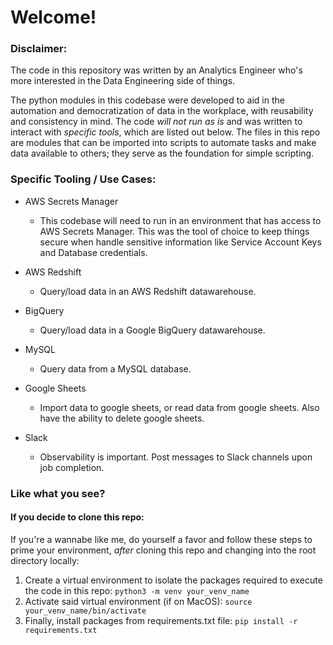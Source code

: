 # Welcome!
### __Disclaimer__:
The code in this repository was written by an Analytics Engineer who's more interested in the Data Engineering side of things.  

The python modules in this codebase were developed to aid in the automation and democratization of data in the workplace, with reusability and consistency in mind. The code _will not run as is_ and was written to interact with _specific tools_, which are listed out below. The files in this repo are modules that can be imported into scripts to automate tasks and make data available to others; they serve as the foundation for simple scripting.

### Specific Tooling / Use Cases:
- AWS Secrets Manager
    - This codebase will need to run in an environment that has access to AWS Secrets Manager. This was the tool of choice to keep things secure when handle sensitive information like Service Account Keys and Database credentials.

- AWS Redshift
    - Query/load data in an AWS Redshift datawarehouse.

- BigQuery
    - Query/load data in a Google BigQuery datawarehouse.

- MySQL
    - Query data from a MySQL database.

- Google Sheets
    - Import data to google sheets, or read data from google sheets. Also have the ability to delete google sheets.

- Slack
    - Observability is important. Post messages to Slack channels upon job completion.

### Like what you see?
#### If you decide to clone this repo:
If you're a wannabe like me, do yourself a favor and follow these steps to prime your environment, _after_ cloning this repo and changing into the root directory locally:
1. Create a virtual environment to isolate the packages required to execute the code in this repo: `python3 -m venv your_venv_name`
2. Activate said virtual environment (if on MacOS): `source your_venv_name/bin/activate`
3. Finally, install packages from requirements.txt file: `pip install -r requirements.txt`